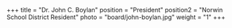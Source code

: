 +++
title      = "Dr. John C. Boylan"
position   = "President"
position2  = "Norwin School District Resident"
photo      = "board/john-boylan.jpg"
weight     = "1"
+++
